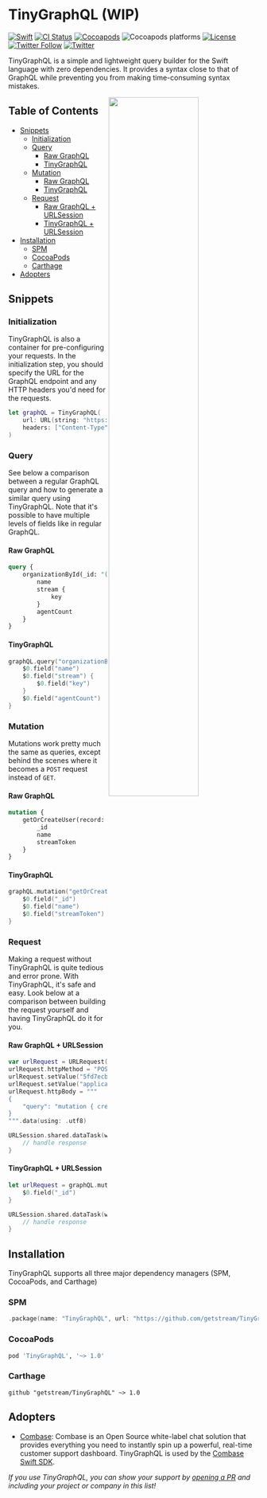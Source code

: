 # TinyGraphQL (WIP)

[![Swift][swift-badge]][swift-url]
[![CI Status][ci-badge]][ci-url]
[![Cocoapods][cocoapods-badge]][cocoapods-url]
![Cocoapods platforms](https://img.shields.io/cocoapods/p/Streamoji)
[![License][license-badge]][license-url]
[![Twitter Follow][follow-badge]][follow-url]
[![Twitter][tweet-badge]][tweet-url]

TinyGraphQL is a simple and lightweight query builder for the Swift language with zero dependencies. It provides a syntax close to that of GraphQL while preventing you from making time-consuming syntax mistakes.

<img align="right" src="https://i.imgur.com/xWiQV6J.png" width="60%" />

## Table of Contents

- [Snippets](#snippets)
  * [Initialization](#initialization)
  * [Query](#query)
    + [Raw GraphQL](#raw-graphql)
    + [TinyGraphQL](#tinygraphql)
  * [Mutation](#mutation)
    + [Raw GraphQL](#raw-graphql-1)
    + [TinyGraphQL](#tinygraphql-1)
  * [Request](#request)
    + [Raw GraphQL + URLSession](#raw-graphql---urlsession)
    + [TinyGraphQL + URLSession](#tinygraphql---urlsession)
- [Installation](#installation)
  * [SPM](#spm)
  * [CocoaPods](#cocoapods)
  * [Carthage](#carthage)
- [Adopters](#adopters)

## Snippets

### Initialization

TinyGraphQL is also a container for pre-configuring your requests. In the initialization step, you should specify the URL for the GraphQL endpoint and any HTTP headers you'd need for the requests.

```swift
let graphQL = TinyGraphQL(
    url: URL(string: "https://api.combase.app/graphql")!,
    headers: ["Content-Type": "application/json", "combase-organization": "5fd7ecb251b33b10c380977b"]
)
```

### Query

See below a comparison between a regular GraphQL query and how to generate a similar query using TinyGraphQL. Note that it's possible to have multiple levels of fields like in regular GraphQL.

#### Raw GraphQL

```graphql
query {
    organizationById(_id: "(id)") {
        name
        stream {
            key
        }
        agentCount
    }
}
```

#### TinyGraphQL

```swift
graphQL.query("organizationById", ["_id": id]) {
    $0.field("name")
    $0.field("stream") {
        $0.field("key")
    }
    $0.field("agentCount")
}
```

### Mutation

Mutations work pretty much the same as queries, except behind the scenes where it becomes a `POST` request instead of `GET`.

#### Raw GraphQL

```graphql
mutation {
    getOrCreateUser(record: { name: "(name)", email: "(email)" }) {
        _id
        name
        streamToken
    }
}
```

#### TinyGraphQL

```swift
graphQL.mutation("getOrCreateUser", ["record": ["name": name, "email": email]]) {
    $0.field("_id")
    $0.field("name")
    $0.field("streamToken")
}
```

### Request

Making a request without TinyGraphQL is quite tedious and error prone. With TinyGraphQL, it's safe and easy. Look below at a comparison between building the request yourself and having TinyGraphQL do it for you.

#### Raw GraphQL + URLSession 

```swift
var urlRequest = URLRequest(url: url)
urlRequest.httpMethod = "POST"
urlRequest.setValue("5fd7ecb251b33b10c380977b", forHTTPHeaderField: "combase-organization")
urlRequest.setValue("application/json", forHTTPHeaderField: "Content-Type")
urlRequest.httpBody = """
{
    "query": "mutation { createTicket(message: \\"\(message)\\", user: \\"\(userId)\\") { _id }}"
}
""".data(using: .utf8)

URLSession.shared.dataTask(with: urlRequest, completionHandler: { data, response, error in
    // handle response
}
```

#### TinyGraphQL + URLSession

```swift
let urlRequest = graphQL.mutation("createTicket", ["message": message, "user": userId]) {
    $0.field("_id")
}

URLSession.shared.dataTask(with: urlRequest, completionHandler: { data, response, error in
    // handle response
}
```

## Installation

TinyGraphQL supports all three major dependency managers (SPM, CocoaPods, and Carthage)

### SPM

```swift
.package(name: "TinyGraphQL", url: "https://github.com/getstream/TinyGraphQL", from: "0.0.2")
```

### CocoaPods

```ruby
pod 'TinyGraphQL', '~> 1.0'
```

### Carthage

```
github "getstream/TinyGraphQL" ~> 1.0
```

## Adopters

- [Combase][combase-url]: Combase is an Open Source white-label chat solution that provides everything you need to instantly spin up a powerful, real-time customer support dashboard. TinyGraphQL is used by the [Combase Swift SDK][combase-swift-url].

<i>If you use TinyGraphQL, you can show your support by [opening a PR](https://github.com/GetStream/TinyGraphQL/edit/main/README.md) and including your project or company in this list!</i>

[swift-badge]: https://img.shields.io/badge/Swift-5.2-orange.svg?style=flat
[swift-url]: https://swift.org

[ci-badge]: https://img.shields.io/github/workflow/status/getstream/tinygraphql/CI
[ci-url]: https://github.com/GetStream/TinyGraphQL/actions?query=workflow%3ACI

[cocoapods-badge]: https://img.shields.io/cocoapods/v/TinyGraphQL
[cocoapods-url]: https://cocoapods.org/pods/TinyGraphQL

[license-badge]: https://img.shields.io/badge/License-MIT-blue.svg?style=flat
[license-url]: https://tldrlegal.com/license/mit-license

[follow-badge]: https://img.shields.io/twitter/follow/getstream_io?style=social
[follow-url]: https://twitter.com/intent/follow?screen_name=getstream_io

[tweet-badge]: https://img.shields.io/twitter/url?url=https%3A%2F%2Fgithub.com%2FGetStream%2FStreamoji
[tweet-url]: https://twitter.com/intent/tweet?text=Wow:&url=https%3A%2F%2Fgithub.com%2FGetStream%2FTinyGraphQL

[combase-url]: https://comba.se
[combase-swift-url]: https://github.com/getstream/combase-swift
